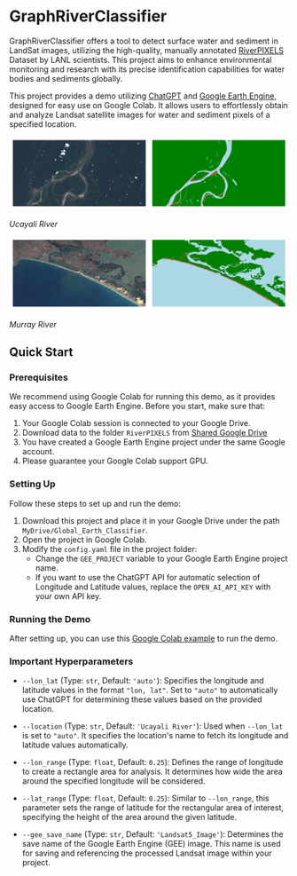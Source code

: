# GraphRiverClassifier

GraphRiverClassifier offers a tool to detect surface water and sediment in LandSat images, utilizing the high-quality,
manually annotated [RiverPIXELS](https://data.ess-dive.lbl.gov/view/doi:10.15485/1865732) Dataset by LANL scientists.
This project aims to enhance environmental monitoring and research with its precise identification capabilities for
water bodies and sediments globally.

This project provides a demo utilizing [ChatGPT](https://platform.openai.com/docs/overview)
and [Google Earth Engine](https://earthengine.google.com/), designed for easy use on Google Colab. It allows
users to effortlessly obtain and analyze Landsat satellite images for water and sediment pixels of a specified location.

![Image Description 1](GEE_Landsat_Data_Download_Files/Landsat5_Ucayali_River_Example.png)

*Ucayali River*

![Image Description 2](GEE_Landsat_Data_Download_Files/Landsat5_Murray_River_Example.png)

*Murray River*

## Quick Start

### Prerequisites
We recommend using Google Colab for running this demo, as it provides easy access to Google Earth Engine. Before you start, make sure that:
1. Your Google Colab session is connected to your Google Drive.
2. Download data to the folder `RiverPIXELS` from [Shared Google Drive](https://drive.google.com/drive/folders/1yRSjhvQBxjYEHNXOVLc_MNjvZ66cGgHG?usp=sharing)
3. You have created a Google Earth Engine project under the same Google account.
4. Please guarantee your Google Colab support GPU.

### Setting Up
Follow these steps to set up and run the demo:
1. Download this project and place it in your Google Drive under the path `MyDrive/Global_Earth_Classifier`.
2. Open the project in Google Colab.
3. Modify the `config.yaml` file in the project folder:
   - Change the `GEE_PROJECT` variable to your Google Earth Engine project name.
   - If you want to use the ChatGPT API for automatic selection of Longitude and Latitude values, replace the `OPEN_AI_API_KEY` with your own API key.

### Running the Demo
After setting up, you can use this [Google Colab example](https://colab.research.google.com/drive/10IUg0kr1itfrViOk7ll92rkpO6jFb8V5?usp=sharing) to run the demo.

### Important Hyperparameters

- `--lon_lat` (Type: `str`, Default: `'auto'`): Specifies the longitude and latitude values in the format `"lon, lat"`. Set to `"auto"` to automatically use ChatGPT for determining these values based on the provided location.

- `--location` (Type: `str`, Default: `'Ucayali River'`): Used when `--lon_lat` is set to `"auto"`. It specifies the location's name to fetch its longitude and latitude values automatically.

- `--lon_range` (Type: `float`, Default: `0.25`): Defines the range of longitude to create a rectangle area for analysis. It determines how wide the area around the specified longitude will be considered.

- `--lat_range` (Type: `float`, Default: `0.25`): Similar to `--lon_range`, this parameter sets the range of latitude for the rectangular area of interest, specifying the height of the area around the given latitude.

- `--gee_save_name` (Type: `str`, Default: `'Landsat5_Image'`): Determines the save name of the Google Earth Engine (GEE) image. This name is used for saving and referencing the processed Landsat image within your project.

